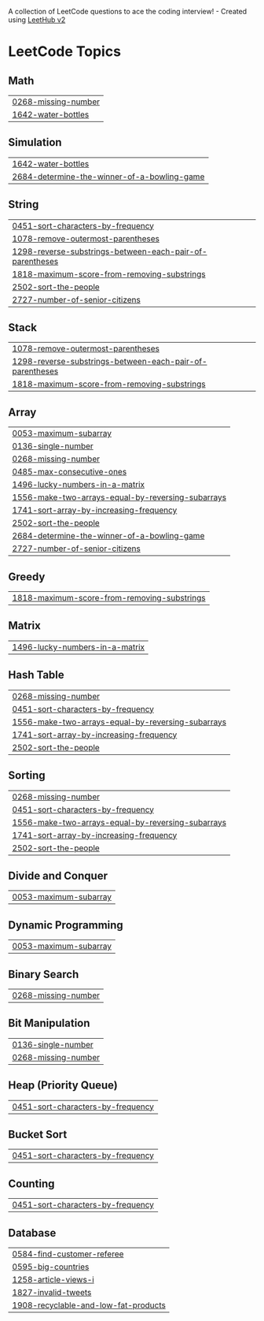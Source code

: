 A collection of LeetCode questions to ace the coding interview! - Created using [LeetHub v2](https://github.com/arunbhardwaj/LeetHub-2.0)
<!---LeetCode Topics Start-->
# LeetCode Topics
## Math
|  |
| ------- |
| [0268-missing-number](https://github.com/Abdul-Jamal-Wahid/LeetCODESol/tree/master/0268-missing-number) |
| [1642-water-bottles](https://github.com/Abdul-Jamal-Wahid/LeetCODESol/tree/master/1642-water-bottles) |
## Simulation
|  |
| ------- |
| [1642-water-bottles](https://github.com/Abdul-Jamal-Wahid/LeetCODESol/tree/master/1642-water-bottles) |
| [2684-determine-the-winner-of-a-bowling-game](https://github.com/Abdul-Jamal-Wahid/LeetCODESol/tree/master/2684-determine-the-winner-of-a-bowling-game) |
## String
|  |
| ------- |
| [0451-sort-characters-by-frequency](https://github.com/Abdul-Jamal-Wahid/LeetCODESol/tree/master/0451-sort-characters-by-frequency) |
| [1078-remove-outermost-parentheses](https://github.com/Abdul-Jamal-Wahid/LeetCODESol/tree/master/1078-remove-outermost-parentheses) |
| [1298-reverse-substrings-between-each-pair-of-parentheses](https://github.com/Abdul-Jamal-Wahid/LeetCODESol/tree/master/1298-reverse-substrings-between-each-pair-of-parentheses) |
| [1818-maximum-score-from-removing-substrings](https://github.com/Abdul-Jamal-Wahid/LeetCODESol/tree/master/1818-maximum-score-from-removing-substrings) |
| [2502-sort-the-people](https://github.com/Abdul-Jamal-Wahid/LeetCODESol/tree/master/2502-sort-the-people) |
| [2727-number-of-senior-citizens](https://github.com/Abdul-Jamal-Wahid/LeetCODESol/tree/master/2727-number-of-senior-citizens) |
## Stack
|  |
| ------- |
| [1078-remove-outermost-parentheses](https://github.com/Abdul-Jamal-Wahid/LeetCODESol/tree/master/1078-remove-outermost-parentheses) |
| [1298-reverse-substrings-between-each-pair-of-parentheses](https://github.com/Abdul-Jamal-Wahid/LeetCODESol/tree/master/1298-reverse-substrings-between-each-pair-of-parentheses) |
| [1818-maximum-score-from-removing-substrings](https://github.com/Abdul-Jamal-Wahid/LeetCODESol/tree/master/1818-maximum-score-from-removing-substrings) |
## Array
|  |
| ------- |
| [0053-maximum-subarray](https://github.com/Abdul-Jamal-Wahid/LeetCODESol/tree/master/0053-maximum-subarray) |
| [0136-single-number](https://github.com/Abdul-Jamal-Wahid/LeetCODESol/tree/master/0136-single-number) |
| [0268-missing-number](https://github.com/Abdul-Jamal-Wahid/LeetCODESol/tree/master/0268-missing-number) |
| [0485-max-consecutive-ones](https://github.com/Abdul-Jamal-Wahid/LeetCODESol/tree/master/0485-max-consecutive-ones) |
| [1496-lucky-numbers-in-a-matrix](https://github.com/Abdul-Jamal-Wahid/LeetCODESol/tree/master/1496-lucky-numbers-in-a-matrix) |
| [1556-make-two-arrays-equal-by-reversing-subarrays](https://github.com/Abdul-Jamal-Wahid/LeetCODESol/tree/master/1556-make-two-arrays-equal-by-reversing-subarrays) |
| [1741-sort-array-by-increasing-frequency](https://github.com/Abdul-Jamal-Wahid/LeetCODESol/tree/master/1741-sort-array-by-increasing-frequency) |
| [2502-sort-the-people](https://github.com/Abdul-Jamal-Wahid/LeetCODESol/tree/master/2502-sort-the-people) |
| [2684-determine-the-winner-of-a-bowling-game](https://github.com/Abdul-Jamal-Wahid/LeetCODESol/tree/master/2684-determine-the-winner-of-a-bowling-game) |
| [2727-number-of-senior-citizens](https://github.com/Abdul-Jamal-Wahid/LeetCODESol/tree/master/2727-number-of-senior-citizens) |
## Greedy
|  |
| ------- |
| [1818-maximum-score-from-removing-substrings](https://github.com/Abdul-Jamal-Wahid/LeetCODESol/tree/master/1818-maximum-score-from-removing-substrings) |
## Matrix
|  |
| ------- |
| [1496-lucky-numbers-in-a-matrix](https://github.com/Abdul-Jamal-Wahid/LeetCODESol/tree/master/1496-lucky-numbers-in-a-matrix) |
## Hash Table
|  |
| ------- |
| [0268-missing-number](https://github.com/Abdul-Jamal-Wahid/LeetCODESol/tree/master/0268-missing-number) |
| [0451-sort-characters-by-frequency](https://github.com/Abdul-Jamal-Wahid/LeetCODESol/tree/master/0451-sort-characters-by-frequency) |
| [1556-make-two-arrays-equal-by-reversing-subarrays](https://github.com/Abdul-Jamal-Wahid/LeetCODESol/tree/master/1556-make-two-arrays-equal-by-reversing-subarrays) |
| [1741-sort-array-by-increasing-frequency](https://github.com/Abdul-Jamal-Wahid/LeetCODESol/tree/master/1741-sort-array-by-increasing-frequency) |
| [2502-sort-the-people](https://github.com/Abdul-Jamal-Wahid/LeetCODESol/tree/master/2502-sort-the-people) |
## Sorting
|  |
| ------- |
| [0268-missing-number](https://github.com/Abdul-Jamal-Wahid/LeetCODESol/tree/master/0268-missing-number) |
| [0451-sort-characters-by-frequency](https://github.com/Abdul-Jamal-Wahid/LeetCODESol/tree/master/0451-sort-characters-by-frequency) |
| [1556-make-two-arrays-equal-by-reversing-subarrays](https://github.com/Abdul-Jamal-Wahid/LeetCODESol/tree/master/1556-make-two-arrays-equal-by-reversing-subarrays) |
| [1741-sort-array-by-increasing-frequency](https://github.com/Abdul-Jamal-Wahid/LeetCODESol/tree/master/1741-sort-array-by-increasing-frequency) |
| [2502-sort-the-people](https://github.com/Abdul-Jamal-Wahid/LeetCODESol/tree/master/2502-sort-the-people) |
## Divide and Conquer
|  |
| ------- |
| [0053-maximum-subarray](https://github.com/Abdul-Jamal-Wahid/LeetCODESol/tree/master/0053-maximum-subarray) |
## Dynamic Programming
|  |
| ------- |
| [0053-maximum-subarray](https://github.com/Abdul-Jamal-Wahid/LeetCODESol/tree/master/0053-maximum-subarray) |
## Binary Search
|  |
| ------- |
| [0268-missing-number](https://github.com/Abdul-Jamal-Wahid/LeetCODESol/tree/master/0268-missing-number) |
## Bit Manipulation
|  |
| ------- |
| [0136-single-number](https://github.com/Abdul-Jamal-Wahid/LeetCODESol/tree/master/0136-single-number) |
| [0268-missing-number](https://github.com/Abdul-Jamal-Wahid/LeetCODESol/tree/master/0268-missing-number) |
## Heap (Priority Queue)
|  |
| ------- |
| [0451-sort-characters-by-frequency](https://github.com/Abdul-Jamal-Wahid/LeetCODESol/tree/master/0451-sort-characters-by-frequency) |
## Bucket Sort
|  |
| ------- |
| [0451-sort-characters-by-frequency](https://github.com/Abdul-Jamal-Wahid/LeetCODESol/tree/master/0451-sort-characters-by-frequency) |
## Counting
|  |
| ------- |
| [0451-sort-characters-by-frequency](https://github.com/Abdul-Jamal-Wahid/LeetCODESol/tree/master/0451-sort-characters-by-frequency) |
## Database
|  |
| ------- |
| [0584-find-customer-referee](https://github.com/Abdul-Jamal-Wahid/LeetCODESol/tree/master/0584-find-customer-referee) |
| [0595-big-countries](https://github.com/Abdul-Jamal-Wahid/LeetCODESol/tree/master/0595-big-countries) |
| [1258-article-views-i](https://github.com/Abdul-Jamal-Wahid/LeetCODESol/tree/master/1258-article-views-i) |
| [1827-invalid-tweets](https://github.com/Abdul-Jamal-Wahid/LeetCODESol/tree/master/1827-invalid-tweets) |
| [1908-recyclable-and-low-fat-products](https://github.com/Abdul-Jamal-Wahid/LeetCODESol/tree/master/1908-recyclable-and-low-fat-products) |
<!---LeetCode Topics End-->
